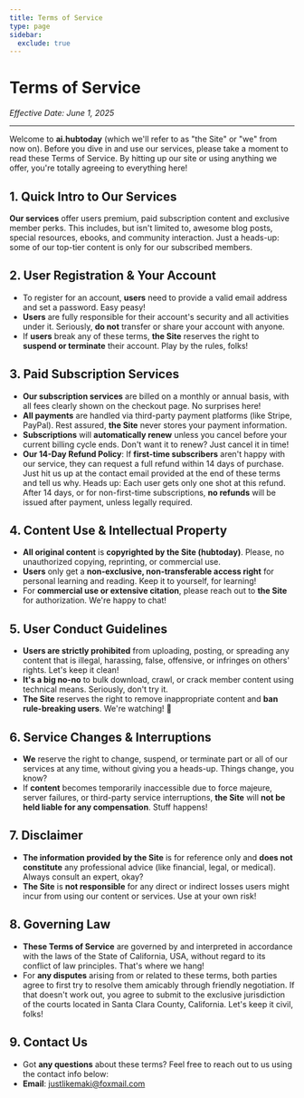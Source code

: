 ```yaml
---
title: Terms of Service
type: page
sidebar:
  exclude: true
---
```

# Terms of Service

*Effective Date: June 1, 2025*

---

Welcome to **ai.hubtoday** (which we'll refer to as "the Site" or "we" from now on). Before you dive in and use our services, please take a moment to read these Terms of Service. By hitting up our site or using anything we offer, you're totally agreeing to everything here!

## 1. Quick Intro to Our Services
**Our services** offer users premium, paid subscription content and exclusive member perks. This includes, but isn't limited to, awesome blog posts, special resources, ebooks, and community interaction. Just a heads-up: some of our top-tier content is only for our subscribed members.

## 2. User Registration & Your Account
- To register for an account, **users** need to provide a valid email address and set a password. Easy peasy!
- **Users** are fully responsible for their account's security and all activities under it. Seriously, **do not** transfer or share your account with anyone.
- If **users** break any of these terms, **the Site** reserves the right to **suspend or terminate** their account. Play by the rules, folks!

## 3. Paid Subscription Services
- **Our subscription services** are billed on a monthly or annual basis, with all fees clearly shown on the checkout page. No surprises here!
- **All payments** are handled via third-party payment platforms (like Stripe, PayPal). Rest assured, **the Site** never stores your payment information.
- **Subscriptions** will **automatically renew** unless you cancel before your current billing cycle ends. Don't want it to renew? Just cancel it in time!
- **Our 14-Day Refund Policy**: If **first-time subscribers** aren't happy with our service, they can request a full refund within 14 days of purchase. Just hit us up at the contact email provided at the end of these terms and tell us why. Heads up: Each user gets only one shot at this refund. After 14 days, or for non-first-time subscriptions, **no refunds** will be issued after payment, unless legally required.

## 4. Content Use & Intellectual Property
- **All original content** is **copyrighted by the Site (hubtoday)**. Please, no unauthorized copying, reprinting, or commercial use.
- **Users** only get a **non-exclusive, non-transferable access right** for personal learning and reading. Keep it to yourself, for learning!
- For **commercial use or extensive citation**, please reach out to **the Site** for authorization. We're happy to chat!

## 5. User Conduct Guidelines
- **Users are strictly prohibited** from uploading, posting, or spreading any content that is illegal, harassing, false, offensive, or infringes on others' rights. Let's keep it clean!
- **It's a big no-no** to bulk download, crawl, or crack member content using technical means. Seriously, don't try it.
- **The Site** reserves the right to remove inappropriate content and **ban rule-breaking users**. We're watching! 👀

## 6. Service Changes & Interruptions
- **We** reserve the right to change, suspend, or terminate part or all of our services at any time, without giving you a heads-up. Things change, you know?
- If **content** becomes temporarily inaccessible due to force majeure, server failures, or third-party service interruptions, **the Site** will **not be held liable for any compensation**. Stuff happens!

## 7. Disclaimer
- **The information provided by the Site** is for reference only and **does not constitute** any professional advice (like financial, legal, or medical). Always consult an expert, okay?
- **The Site** is **not responsible** for any direct or indirect losses users might incur from using our content or services. Use at your own risk!

## 8. Governing Law
- **These Terms of Service** are governed by and interpreted in accordance with the laws of the State of California, USA, without regard to its conflict of law principles. That's where we hang!
- For **any disputes** arising from or related to these terms, both parties agree to first try to resolve them amicably through friendly negotiation. If that doesn't work out, you agree to submit to the exclusive jurisdiction of the courts located in Santa Clara County, California. Let's keep it civil, folks!

## 9. Contact Us
- Got **any questions** about these terms? Feel free to reach out to us using the contact info below:
- **Email**: [justlikemaki@foxmail.com](mailto:justlikemaki@foxmail.com)